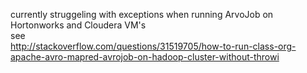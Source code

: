  currently struggeling with exceptions when running ArvoJob on Hortonworks and Cloudera VM's    
see    
http://stackoverflow.com/questions/31519705/how-to-run-class-org-apache-avro-mapred-avrojob-on-hadoop-cluster-without-throwi
